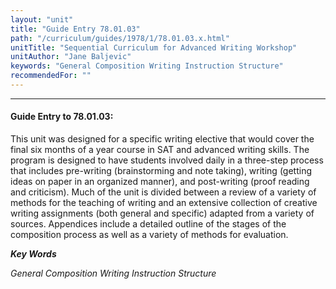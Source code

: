 ```yaml
---
layout: "unit"
title: "Guide Entry 78.01.03"
path: "/curriculum/guides/1978/1/78.01.03.x.html"
unitTitle: "Sequential Curriculum for Advanced Writing Workshop"
unitAuthor: "Jane Baljevic"
keywords: "General Composition Writing Instruction Structure"
recommendedFor: ""
---
```

<body>
<hr/>
 <h4>
  Guide Entry to 78.01.03:
 </h4>
 This unit was designed for a specific writing elective that would cover the final six months of a year course in SAT and advanced writing skills. The program is designed to have students involved daily in a three-step process that includes pre-writing (brainstorming and note taking), writing (getting ideas on paper in an organized manner), and post-writing (proof reading and criticism). Much of the unit is divided between a review of a variety of methods for the teaching of writing and an extensive collection of creative writing assignments (both general and specific) adapted from a variety of sources. Appendices include a detailed outline of the stages of the composition process as well as a variety of methods for evaluation.
<p>
  <b>
   <i>
    Key Words
   </i>
  </b>
  <br/>
 </p>
 <p>
  <i>
   General Composition Writing Instruction Structure
  </i>
 </p>

</body>